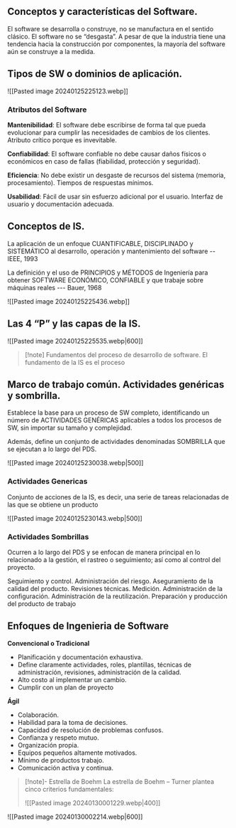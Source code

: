 ## Conceptos y características del Software. 

El software se desarrolla o construye, no se manufactura en el sentido clásico. 
El software no se “desgasta”. 
A pesar de que la industria tiene una tendencia hacia la construcción por componentes, la mayoría del software aún se construye a la medida.

## Tipos de SW o dominios de aplicación. 

![[Pasted image 20240125225123.webp]]

### Atributos del Software

**Mantenibilidad**: El software debe escribirse de forma tal que 
pueda evolucionar para cumplir las necesidades de cambios 
de los clientes. Atributo crítico porque es invevitable.

**Confiabilidad**: El software confiable no debe causar daños 
físicos o económicos en caso de fallas (fiabilidad, protección y 
seguridad).

**Eficiencia**: No debe existir un desgaste de recursos del sistema 
(memoria, procesamiento). Tiempos de respuestas mínimos.

**Usabilidad**: Fácil de usar sin esfuerzo adicional por el usuario. 
Interfaz de usuario y documentación adecuada.


## Conceptos de IS. 

La aplicación de un enfoque CUANTIFICABLE, DISCIPLINADO y SISTEMÁTICO al desarrollo, operación y mantenimiento del software
-- IEEE, 1993

La definición y el uso de PRINCIPIOS y MÉTODOS de Ingeniería para obtener SOFTWARE ECONÓMICO, CONFIABLE y que trabaje sobre máquinas reales
--- Bauer, 1968

![[Pasted image 20240125225436.webp]]

## Las 4 “P” y las capas de la IS. 

![[Pasted image 20240125225535.webp|600]]


> [!note] Fundamentos del proceso de desarrollo de software.
> El fundamento de la IS es el proceso

## Marco de trabajo común. Actividades genéricas y sombrilla.

Establece la base para un proceso de SW completo, identificando un número de ACTIVIDADES GENÉRICAS aplicables a todos los procesos de SW, sin importar su tamaño y complejidad.

Además, define un conjunto de actividades denominadas SOMBRILLA que se ejecutan a lo largo del PDS.

![[Pasted image 20240125230038.webp|500]]

### Actividades Genericas

Conjunto de acciones de la IS, es decir, una serie de tareas relacionadas de las que se obtiene un producto

![[Pasted image 20240125230143.webp|500]]

### Actividades Sombrillas

Ocurren a lo largo del PDS y se enfocan de manera principal en lo relacionado a la gestión, el rastreo o seguimiento; así como al control del proyecto.

Seguimiento y control.
Administración del riesgo.
Aseguramiento de la calidad del producto.
Revisiones técnicas.
Medición.
Administración de la configuración.
Administración de la reutilización.
Preparación y producción del producto de trabajo

## Enfoques de Ingenieria de Software

**Convencional o Tradicional**
- Planificación y documentación exhaustiva.
- Define claramente actividades, roles, plantillas, técnicas de administración, revisiones, administración de la calidad.
- Alto costo al implementar un cambio. 
- Cumplir con un plan de proyecto

**Ágil**
- Colaboración.
- Habilidad para la toma de decisiones.
- Capacidad de resolución de problemas confusos.
- Confianza y respeto mutuo.
- Organización propia.
- Equipos pequeños altamente motivados. 
- Mínimo de productos trabajo.
- Comunicación activa y continua.

> [!note]- Estrella de Boehm
> La estrella de Boehm – Turner plantea cinco criterios fundamentales:
> 
> ![[Pasted image 20240130001229.webp|400]]


![[Pasted image 20240130002214.webp|600]]





